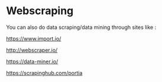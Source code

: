 # Webscraping

You can also do data scraping/data mining through sites like :

https://www.import.io/

http://webscraper.io/

https://data-miner.io/

https://scrapinghub.com/portia


